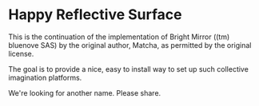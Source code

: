 # Happy Reflective Surface

This is the continuation of the implementation of Bright Mirror ((tm) bluenove SAS) by the original author, Matcha, as permitted by the original license.

The goal is to provide a nice, easy to install way to set up such collective imagination platforms.

We're looking for another name. Please share.